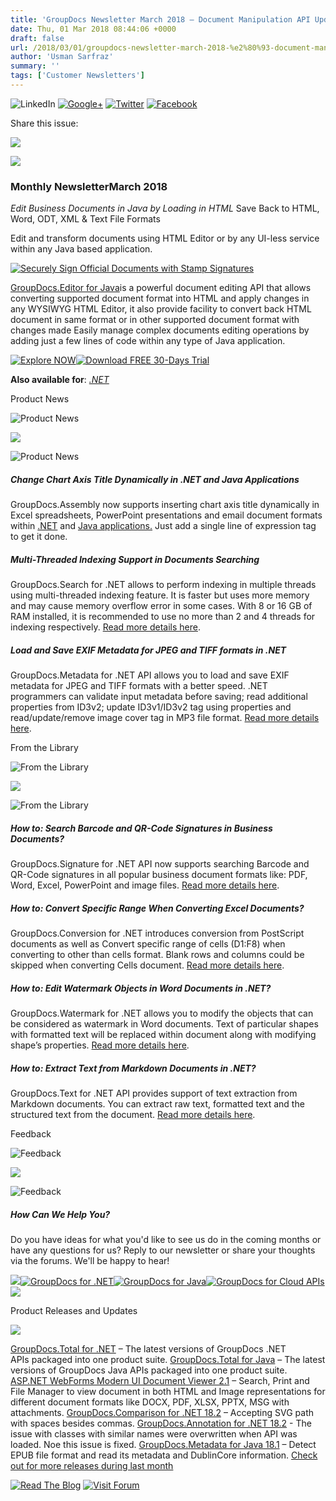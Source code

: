 ```yaml
---
title: 'GroupDocs Newsletter March 2018 – Document Manipulation API Updates and Code Examples'
date: Thu, 01 Mar 2018 08:44:06 +0000
draft: false
url: /2018/03/01/groupdocs-newsletter-march-2018-%e2%80%93-document-manipulation-api-updates-code-examples/
author: 'Usman Sarfraz'
summary: ''
tags: ['Customer Newsletters']
---
```


![LinkedIn](https://newsletter.groupdocs.com/uploadimages/image/linkedIn-Icon.png) [![Google+](https://newsletter.groupdocs.com/uploadimages/image/googlePlus-Icon.png)](https://plus.google.com/u/0/b/103611049630322465740/+GroupDocs/?utm_source=nl&utm_campaign=nl-mar18&utm_medium=link) [![Twitter](https://newsletter.groupdocs.com/uploadimages/image/twitter-Icon.png)](https://twitter.com/GroupDocs?utm_source=nl&utm_campaign=nl-mar18&utm_medium=link) [![Facebook](https://newsletter.groupdocs.com/uploadimages/image/facebook-Icon.png)](https://www.facebook.com/GroupDocsApp/?utm_source=nl&utm_campaign=nl-mar18&utm_medium=link)

Share this issue:

![](https://newsletter.groupdocs.com/uploadimages/image/asposeimages/newsletter/separator-690px.png)

[![](https://newsletter.groupdocs.com/uploadimages/image/logo-white.png)](https://www.groupdocs.com/?utm_source=nl&utm_campaign=nl-mar18&utm_medium=link)

### Monthly NewsletterMarch 2018

_Edit Business Documents in Java by Loading in HTML_ Save Back to HTML, Word, ODT, XML & Text File Formats

Edit and transform documents using HTML Editor or by any UI-less service within any Java based application.

[![Securely Sign Official Documents with Stamp Signatures](https://newsletter.groupdocs.com/uploadimages/image/advert_mar_2018%281%29.png)](https://products.groupdocs.com/editor/java?utm_source=nl&utm_campaign=nl-mar18&utm_medium=link)

[GroupDocs.Editor for Java](https://products.groupdocs.com/editor/java?utm_source=nl&utm_campaign=nl-mar18&utm_medium=link)is a powerful document editing API that allows converting supported document format into HTML and apply changes in any WYSIWYG HTML Editor, it also provide facility to convert back HTML document in same format or in other supported document format with changes made Easily manage complex documents editing operations by adding just a few lines of code within any type of Java application.

[![Explore NOW](https://newsletter.groupdocs.com/uploadimages/image/ActionButtonsMar2018%282%29.png "Explore NOW")](https://products.groupdocs.com/editor?utm_source=nl&utm_campaign=nl-mar18&utm_medium=link)[![Download FREE 30-Days Trial](https://newsletter.groupdocs.com/uploadimages/image/advertActionButton-free%2815%29.png "Download FREE 30-Days Trial")](https://downloads.groupdocs.com/editor?utm_source=nl&utm_campaign=nl-mar18&utm_medium=link)

**Also available for**: _[.NET](https://products.groupdocs.com/editor/net?utm_source=nl&utm_campaign=nl-mar18&utm_medium=link)_

Product News

![Product News](https://newsletter.groupdocs.com/uploadimages/image/asposeimages/newsletter/productNews-Icon.png)

![](https://newsletter.groupdocs.com/uploadimages/image/asposeimages/newsletter/separator-630px.png)

![Product News](https://newsletter.groupdocs.com/uploadimages/image/asposeimages/newsletter/productNews-Icon.png)

##### Change Chart Axis Title Dynamically in .NET and Java Applications

GroupDocs.Assembly now supports inserting chart axis title dynamically in Excel spreadsheets, PowerPoint presentations and email document formats within [.NET](https://blog.groupdocs.com/2018/02/11/change-chart-axis-title-dynamically-using-groupdocs.assembly-for-.net-18.1/?utm_source=nl&utm_campaign=nl-mar18&utm_medium=link) and [Java applications.](https://blog.groupdocs.com/2018/02/11/dynamic-chart-axis-title-in-groupdocs.assembly-for-java-18.1/?utm_source=nl&utm_campaign=nl-mar18&utm_medium=link) Just add a single line of expression tag to get it done.

##### Multi-Threaded Indexing Support in Documents Searching

GroupDocs.Search for .NET allows to perform indexing in multiple threads using multi-threaded indexing feature. It is faster but uses more memory and may cause memory overflow error in some cases. With 8 or 16 GB of RAM installed, it is recommended to use no more than 2 and 4 threads for indexing respectively. [Read more details here](https://blog.groupdocs.com/2018/02/23/multi-threaded-indexing-in-groupdocs.search-for-.net-18.2/?utm_source=nl&utm_campaign=nl-mar18&utm_medium=link).

##### Load and Save EXIF Metadata for JPEG and TIFF formats in .NET

GroupDocs.Metadata for .NET API allows you to load and save EXIF metadata for JPEG and TIFF formats with a better speed. .NET programmers can validate input metadata before saving; read additional properties from ID3v2; update ID3v1/ID3v2 tag using properties and read/update/remove image cover tag in MP3 file format. [Read more details here](https://blog.groupdocs.com/2018/02/21/improved-performance-of-loading-and-saving-exif-metadata-in-groupdocs.metadata-for-.net-18.2/?utm_source=nl&utm_campaign=nl-mar18&utm_medium=link).

From the Library

![From the Library](https://newsletter.groupdocs.com/uploadimages/image/asposeimages/newsletter/fromLibrary-Icon.png)

![](https://newsletter.groupdocs.com/uploadimages/image/asposeimages/newsletter/separator-630px.png)

![From the Library](https://newsletter.groupdocs.com/uploadimages/image/asposeimages/newsletter/fromLibrary-Icon.png)

##### How to: Search Barcode and QR-Code Signatures in Business Documents?

GroupDocs.Signature for .NET API now supports searching Barcode and QR-Code signatures in all popular business document formats like: PDF, Word, Excel, PowerPoint and image files. [Read more details here](https://blog.groupdocs.com/2018/02/21/.net-e-signing-api-v18.2/?utm_source=nl&utm_campaign=nl-mar18&utm_medium=link).

##### How to: Convert Specific Range When Converting Excel Documents?

GroupDocs.Conversion for .NET introduces conversion from PostScript documents as well as Convert specific range of cells (D1:F8) when converting to other than cells format. Blank rows and columns could be skipped when converting Cells document. [Read more details here](https://blog.groupdocs.com/2018/02/19/implement-conversion-from-postscript-is-introduced-in-groupdocs.conversion-for-.net-18.2/?utm_source=nl&utm_campaign=nl-mar18&utm_medium=link).

##### How to: Edit Watermark Objects in Word Documents in .NET?

GroupDocs.Watermark for .NET allows you to modify the objects that can be considered as watermark in Word documents. Text of particular shapes with formatted text will be replaced within document along with modifying shape’s properties. [Read more details here](https://blog.groupdocs.com/2018/02/07/edit-watermark-objects-in-word-documents-groupdocs.watermark-for-.net-18.2/?utm_source=nl&utm_campaign=nl-mar18&utm_medium=link).

##### How to: Extract Text from Markdown Documents in .NET?

GroupDocs.Text for .NET API provides support of text extraction from Markdown documents. You can extract raw text, formatted text and the structured text from the document. [Read more details here](https://blog.groupdocs.com/2018/02/12/extract-text-from-markdown-documents-using-groupdocs.text-for-.net-18.2/?utm_source=nl&utm_campaign=nl-mar18&utm_medium=link).

Feedback

![Feedback](https://newsletter.groupdocs.com/uploadimages/image/asposeimages/newsletter/giveFeedback-Icon.png)

![](https://newsletter.groupdocs.com/uploadimages/image/asposeimages/newsletter/separator-630px.png)

![Feedback](https://newsletter.groupdocs.com/uploadimages/image/asposeimages/newsletter/giveFeedback-Icon.png)

##### How Can We Help You?

Do you have ideas for what you'd like to see us do in the coming months or have any questions for us? Reply to our newsletter or share your thoughts via the forums. We'll be happy to hear!

![](https://www.aspose.com/Images/Newsletter/april-2017/spacer-nl.png)[![GroupDocs for .NET](https://newsletter.groupdocs.com/uploadimages/image/dotNet-Icon.png)](https://products.groupdocs.com/total/net?utm_source=nl&utm_campaign=nl-mar18&utm_medium=link)[![GroupDocs for Java](https://newsletter.groupdocs.com/uploadimages/image/java-Icon.png)](https://products.groupdocs.com/total/java?utm_source=nl&utm_campaign=nl-mar18&utm_medium=link)[![GroupDocs for Cloud APIs](https://newsletter.groupdocs.com/uploadimages/image/cloudApi-Icon.png)](https://www.groupdocs.cloud/?utm_source=nl&utm_campaign=nl-mar18&utm_medium=link)![](https://www.aspose.com/Images/Newsletter/april-2017/spacer-nl.png)

Product Releases and Updates

![](https://newsletter.groupdocs.com/uploadimages/image/asposeimages/newsletter/separator-630px.png)

[GroupDocs.Total for .NET](https://products.groupdocs.com/total/net?utm_source=nl&utm_campaign=nl-mar18&utm_medium=link) – The latest versions of GroupDocs .NET APIs packaged into one product suite. [GroupDocs.Total for Java](https://products.groupdocs.com/total/java?utm_source=nl&utm_campaign=nl-mar18&utm_medium=link) – The latest versions of GroupDocs Java APIs packaged into one product suite. [ASP.NET WebForms Modern UI Document Viewer 2.1](https://blog.groupdocs.com/2018/02/13/asp.net-webforms-modern-ui-document-viewer-v2.1.0-search-print-file-manager-features-using-groupdocs.viewer-.net/?utm_source=nl&utm_campaign=nl-mar18&utm_medium=link) – Search, Print and File Manager to view document in both HTML and Image representations for different document formats like DOCX, PDF, XLSX, PPTX, MSG with attachments. [GroupDocs.Comparison for .NET 18.2](https://blog.groupdocs.com/2018/02/13/pdf-tables-display-is-improved-in-groupdocs.comparison-for-.net-18.2/?utm_source=nl&utm_campaign=nl-mar18&utm_medium=link) – Accepting SVG path with spaces besides commas. [GroupDocs.Annotation for .NET 18.2](https://blog.groupdocs.com/2018/02/09/.net-annotation-api-v18.2/?utm_source=nl&utm_campaign=nl-mar18&utm_medium=link) - The issue with classes with similar names were overwritten when API was loaded. Noe this issue is fixed. [GroupDocs.Metadata for Java 18.1](https://blog.groupdocs.com/2018/02/11/read-dublincore-information-in-epub-file-using-groupdocs.metadata-for-java18.1/?utm_source=nl&utm_campaign=nl-mar18&utm_medium=link) – Detect EPUB file format and read its metadata and DublinCore information. [Check out for more releases during last month](https://downloads.groupdocs.com/?utm_source=nl&utm_campaign=nl-mar18&utm_medium=link)

[![Read The Blog](https://newsletter.groupdocs.com/uploadimages/image/readBlog-ActionButton%281%29.png)](https://blog.groupdocs.com/?utm_source=nl&utm_campaign=nl-mar18&utm_medium=link) [![Visit Forum](https://newsletter.groupdocs.com/uploadimages/image/visitForum-ActionButton%281%29.png)](https://forum.groupdocs.com/?utm_source=nl&utm_campaign=nl-mar18&utm_medium=link)




